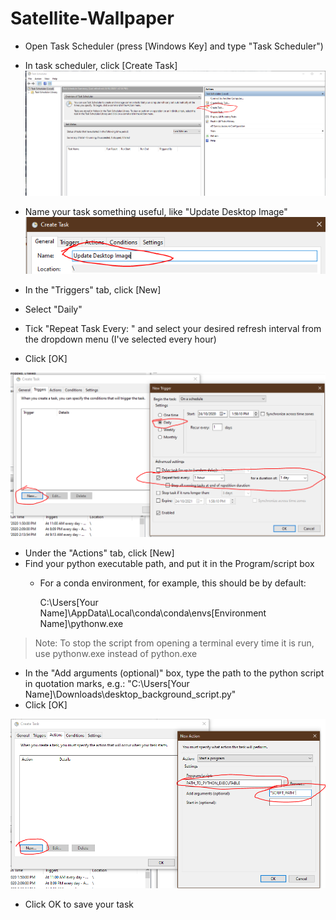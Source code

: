 # Satellite-Wallpaper

* Open Task Scheduler (press [Windows Key] and type "Task Scheduler")

* In task scheduler, click [Create Task]
![Task Scheduler First Page](https://github.com/williamsnell/Satellite-Wallpaper/blob/main/readme_images/snip_1.PNG)

* Name your task something useful, like "Update Desktop Image"
![Task Name](https://github.com/williamsnell/Satellite-Wallpaper/blob/main/readme_images/snip_2.PNG)

* In the "Triggers" tab, click [New]
* Select "Daily"
* Tick "Repeat Task Every: " and select your desired refresh interval from the dropdown menu (I've selected every hour) 
* Click [OK]

![Task Triggers](https://github.com/williamsnell/Satellite-Wallpaper/blob/main/readme_images/snip_3.PNG)

* Under the "Actions" tab, click [New]
* Find your python executable path, and put it in the Program/script box
  * For a conda environment, for example, this should be by default: 
  
    C:\Users\[Your Name]\AppData\Local\conda\conda\envs\[Environment Name]\pythonw.exe
    
> Note: To stop the script from opening a terminal every time it is run, use pythonw.exe instead
  of python.exe
    
* In the "Add arguments (optional)" box, type the path to the python script in quotation marks, e.g.:
    "C:\Users\[Your Name]\Downloads\desktop_background_script.py"
* Click [OK]

![Task Actions](https://github.com/williamsnell/Satellite-Wallpaper/blob/main/readme_images/snip_4.PNG)

* Click OK to save your task
